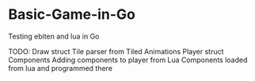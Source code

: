 # Basic-Game-in-Go
Testing ebiten and lua in Go

TODO:
Draw struct
Tile parser from Tiled
Animations
Player struct
Components
Adding components to player from Lua
Components loaded from lua and programmed there
